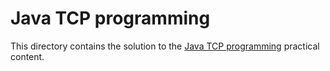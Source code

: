# Java TCP programming

This directory contains the solution to the
[Java TCP programming](https://github.com/heig-vd-dai-course/heig-vd-dai-course/tree/main/12-java-tcp-programming)
practical content.

